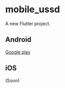 # mobile_ussd

A new Flutter project.

## Android
[Google play](https://play.google.com/store/apps/details?id=uz.thelab.mobile_ussd)

## iOS
(Soon)
